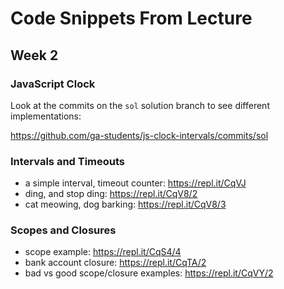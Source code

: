 # Code Snippets From Lecture

## Week 2

### JavaScript Clock

Look at the commits on the `sol` solution branch to see different
implementations:

<https://github.com/ga-students/js-clock-intervals/commits/sol>

### Intervals and Timeouts
- a simple interval, timeout counter: <https://repl.it/CqVJ>
- ding, and stop ding: <https://repl.it/CqV8/2>
- cat meowing, dog barking: <https://repl.it/CqV8/3>


### Scopes and Closures
- scope example: <https://repl.it/CqS4/4>
- bank account closure: <https://repl.it/CqTA/2>
- bad vs good scope/closure examples: <https://repl.it/CqVY/2>
